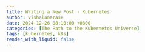 ```yaml
---
title: Writing a New Post - Kubernetes
author: vishalanarase
date: 2024-12-26 08:10:00 +0800
categories: [The Path to the Kubernetes Universe]
tags: [kubernetes, k8s]
render_with_liquid: false
---
```

